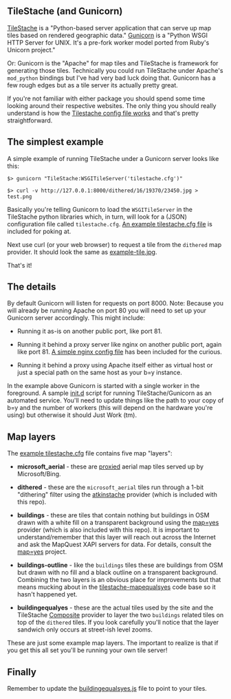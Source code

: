 TileStache (and Gunicorn)
--

[TileStache](http://www.tilestache.org/) is a "Python-based server application that can serve up map tiles based on rendered geographic data." [Gunicorn](http://gunicorn.org/) is a "Python WSGI HTTP Server for UNIX. It's a pre-fork worker model ported from Ruby's Unicorn project."

Or: Gunicorn is the "Apache" for map tiles and TileStache is framework for generating those tiles. Technically you could run TileStache under Apache's `mod_python` bindings but I've had very bad luck doing that. Gunicorn has a few rough edges but as a tile server its actually pretty great.

If you're not familiar with either package you should spend some time looking around their respective websites. The only thing you should really understand is how the [Tilestache config file works](http://tilestache.org/doc/#configuring-tilestache) and that's pretty straightforward.

The simplest example
--

A simple example of running TileStache under a Gunicorn server looks like this:

	$> gunicorn "TileStache:WSGITileServer('tilestache.cfg')"
	
	$> curl -v http://127.0.0.1:8000/dithered/16/19370/23450.jpg > test.png

Basically you're telling Gunicorn to load the `WSGITileServer` in the TileStache python libraries which, in turn, will look for a (JSON) configuration file called `tilestache.cfg`. [An example tilestache.cfg file](https://github.com/straup/buildingequalsyes/blob/master/tilestache/tilestache.cfg.example) is included for poking at. 

Next use curl (or your web browser) to request a tile from the `dithered` map provider. It should look the same as [example-tile.jpg](https://github.com/straup/buildingequalsyes/blob/master/tilestache/example-tile.jpg).

That's it!

The details
--

By default Gunicorn will listen for requests on port 8000. Note: Because you will already be running Apache on port 80 you will need to set up your Gunicorn server accordingly. This might include:

* Running it as-is on another public port, like port 81.

* Running it behind a proxy server like nginx on another public port, again like port 81. [A simple nginx config file](https://github.com/straup/buildingequalsyes/blob/master/tilestache/nginx.conf.example) has been included for the curious.

* Running it behind a proxy using Apache itself either as virtual host or just a special path on the same host as your b=y instance.

In the example above Gunicorn is started with a single worker in the foreground. A sample [init.d](https://github.com/straup/buildingequalsyes/blob/master/tilestache/init.d/tilestache-gunicorn.sh) script for running TileStache/Gunicorn as an automated service. You'll need to update things like the path to your copy of b=y and the number of workers (this will depend on the hardware you're using) but otherwise it should Just Work (tm).

Map layers
--

The [example tilestache.cfg](https://github.com/straup/buildingequalsyes/blob/master/tilestache/tilestache.cfg.example) file contains five map "layers":

* **microsoft_aerial** - these are [proxied](http://tilestache.org/doc/TileStache.Providers.html#Proxy) aerial map tiles served up by Microsoft/Bing.

* **dithered** - these are the `microsoft_aerial` tiles run through a 1-bit "dithering" filter using the [atkinstache](http://straup.github.com/tilestache-atkinstache/) provider (which is included with this repo).

* **buildings** - these are tiles that contain nothing but buildings in OSM drawn with a white fill on a transparent background using the [map=yes](http://mapequalsyes.stamen.com/code/) provider (which is also included with this repo). It is important to understand/remember that this layer will reach out across the Internet and ask the MapQuest XAPI servers for data. For details, consult the [map=yes](http://mapequalsyes.stamen.com/) project.

* **buildings-outline** - like the `buildings` tiles these are buildings from OSM but drawn with no fill and a black outline on a transparent background. Combining the two layers is an obvious place for improvements but that means mucking about in the [tilestache-mapequalsyes](https://github.com/straup/tilestache-mapequalsyes) code base so it hasn't happened yet.

* **buildingequalyes** - these are the actual tiles used by the site and the TileStache [Composite](http://tilestache.org/doc/TileStache.Goodies.Providers.Composite.html) provider to layer the two `buildings` related tiles on top of the `dithered` tiles. If you look carefully you'll notice that the layer sandwich only occurs at street-ish level zooms.

These are just some example map layers. The important to realize is that if you get this all set you'll be running your own tile server! 

Finally
--

Remember to update the [buildingequalsyes.js](https://github.com/straup/buildingequalsyes/blob/master/www/javascript/buildingequalsyes.js#L56) file to point to your tiles.
